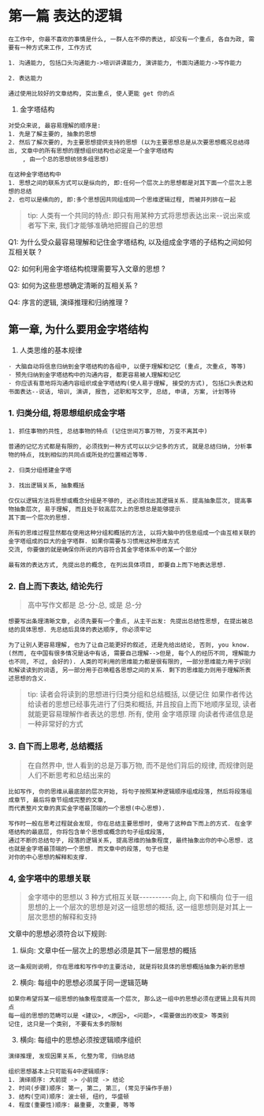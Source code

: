 # 第一篇 表达的逻辑

```start
在工作中, 你最不喜欢的事情是什么, 一群人在不停的表达, 却没有一个重点, 各自为政, 需要有一种方式来工作, 工作方式

1. 沟通能力, 包括口头沟通能力->培训讲课能力, 演讲能力, 书面沟通能力->写作能力

2. 表达能力

通过使用比较好的文章结构, 突出重点, 使人更能 get 你的点
```

1. 金字塔结构

```金字塔结构
对受众来说, 最容易理解的顺序是:
1. 先是了解主要的, 抽象的思想
2. 然后了解次要的, 为主要思想提供支持的思想 (以为主要思想总是从次要思想概况总结得出, 文章中的所有思想的理想组织结构也必定是一个金字塔结构
    , 由一个总的思想统领多组思想)

在这种金字塔结构中
1. 思想之间的联系方式可以是纵向的, 即:任何一个层次上的思想都是对其下面一个层次上思想的总结
2. 也可以是横向的, 即:多个思想因共同组成同一个思维逻辑过程, 而被并列排在一起
```

> tip: 人类有一个共同的特点: 即只有用某种方式将思想表达出来--说出来或者写下来, 我们才能够准确地把握自己的思想

Q1: 为什么受众最容易理解和记住金字塔结构, 以及组成金字塔的子结构之间如何互相关联 ?

Q2: 如何利用金字塔结构梳理需要写入文章的思想 ?

Q3: 如何为这些思想确定清晰的互相关系 ?

Q4: 序言的逻辑, 演绎推理和归纳推理 ?

## 第一章, 为什么要用金字塔结构

1. 人类思维的基本规律

```人类思维的基本规律
· 大脑自动将信息归纳到金字塔结构的各组中, 以便于理解和记忆 (重点, 次重点, 等等)
· 预先归纳到金字塔结构中的沟通内容, 都更容易被人理解和记忆
· 你应该有意地将沟通内容组织成金字塔结构(使人易于理解, 接受的方式), 包括口头表达和书面表达--说话, 培训, 演讲, 报告, 述职和写文字, 总结, 申请, 方案, 计划等待
```

### 1. 归类分组, 将思想组织成金字塔

```归类分组
1. 抓住事物的共性, 总结事物的特点 (记住世间万事万物, 万变不离其中)

普通的记忆方式都是有限的, 必须找到一种方式可以以少记多的方式, 就是总结归纳, 分析事物的特点, 找到相似的共同点或所处的位置相近等等.

2. 归类分组搭建金字塔

3. 找出逻辑关系, 抽象概括

仅仅以逻辑方法将思想或概念分组是不够的, 还必须找出其逻辑关系. 提高抽象层次, 提高事物抽象层次, 易于理解, 而且处于较高层次上的思想总是能够提示
其下面一个层次的思想.

所有的思维过程显然都在使用这种分组和概括的方法, 以将大脑中的信息组成一个由互相关联的金字塔组成的巨大的金字塔群. 如果你需要与习惯用这种思维方式
交流, 你要做的就是确保你所说的内容符合其金字塔体系中的某一个部分

最有效的表达方式, 先提出总的概念, 在列出具体项目, 即要自上而下地表达思想.

```

### 2. 自上而下表达, 结论先行

> 高中写作文都是 总-分-总, 或是 总-分

```自上而下表达, 结论先行
想要写出条理清晰文章, 必须先要有一个重点, 从主干出发: 先提出总结性思想, 在提出被总结的具体思想. 先总结后具体的表达顺序, 你必须牢记

为了让别人更容易理解, 也为了让自己能更好的叙述, 还是先给出结论, 否则, you know. (然而, 在中国有很多情况是话中有话, 需要自己理解-->但是, 每个人的经历不同, 理解能力也不同, 不过, 会好的). 人类的可利用的思维能力都是很有限的, 一部分思维能力用于识别和解读读到的词语, 另一部分用于召唤粗各思想之间的关系. 剩下的思维能力则用于理解所表述思想的含义.

```

> tip: 读者会将读到的思想进行归类分组和总结概括, 以便记住
> 如果作者传达给读者的思想已经事先进行了归类和概括, 并且按自上而下地顺序呈现, 读者就能更容易理解作者表达的思想. 所有, 使用 金字塔原理
> 向读者传递信息是一种非常好的方式

### 3. 自下而上思考, 总结概括

> 在自然界中, 世人看到的总是万事万物, 而不是他们背后的规律, 而规律则是人们不断思考和总结出来的

```自下而上思考, 总结概括
比如写作, 你的思维从最底部的层次开始, 将句子按照某种逻辑顺序组成段落, 然后将段落组成章节, 最后将章节组成完整的文章,
而代表整片文章的真实金字塔最顶端的一个思想(中心思想).

写作时一般在思考过程就会发现, 你在总结主要思想时, 使用了这种自下而上的方式. 在金字塔结构的最底层, 你将包含单个思想或概念的句子组成段落,
通过不断的总结句子, 段落的逻辑关系, 提高思维的抽象程度, 最终抽象出你的中心思想. 这也就是金字塔最顶端的一个思想. 而文章中的段落, 句子也是
对你的中心思想的解释和支撑.
```

### 4, 金字塔中的思想关联

> 金字塔中的思想以 3 种方式相互关联----------向上, 向下和横向
> 位于一组思想的上一个层次的思想是对这一组思想的概括, 这一组思想则是对其上一层次思想的解释和支持

文章中的思想必须符合以下规则:

1. 纵向: 文章中任一层次上的思想必须是其下一层思想的概括

```纵向
这一条规则说明, 你在思维和写作中的主要活动, 就是将较具体的思想概括抽象为新的思想
```

2. 横向: 每组中的思想必须属于同一逻辑范畴

```横向1
如果你希望将某一组思想的抽象程度提高一个层次, 那么这一组中的思想必须在逻辑上具有共同点
每一组的思想的范畴可以是 <建议>, <原因>, <问题>, <需要做出的改变> 等类别
记住, 这只是一个类别, 不要有太多的限制
```

3. 横向: 每组中的思想必须按逻辑顺序组织

```横向2
演绎推理, 发现因果关系, 化整为零, 归纳总结

组织思想基本上只可能有4中逻辑顺序:
1. 演绎顺序: 大前提 -> 小前提 -> 结论
2. 时间(步骤)顺序: 第一, 第二, 第三, (常见于操作手册)
3. 结构(空间)顺序: 波士顿, 纽约, 华盛顿
4. 程度(重要性)顺序: 最重要, 次重要, 等等
```
